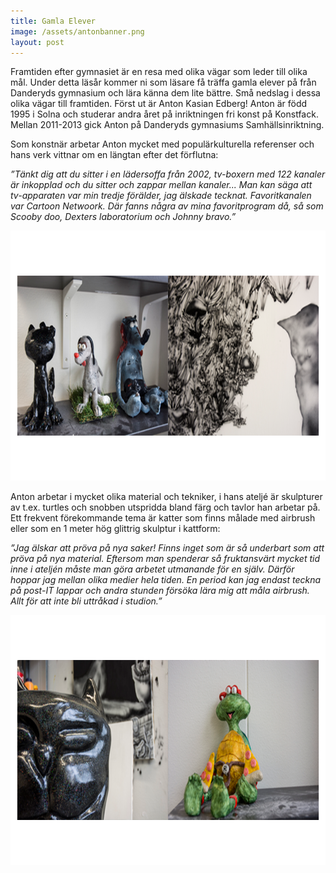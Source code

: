```yaml
---
title: Gamla Elever
image: /assets/antonbanner.png
layout: post
---
```

Framtiden efter gymnasiet är en resa med olika vägar som leder till olika mål. Under detta läsår kommer ni som läsare få träffa gamla elever på från Danderyds gymnasium och lära känna dem lite bättre. Små nedslag i dessa olika vägar till framtiden. Först ut är Anton Kasian Edberg!
Anton är född 1995 i Solna och studerar andra året på inriktningen fri konst på Konstfack. Mellan 2011-2013 gick Anton på Danderyds gymnasiums Samhällsinriktning. 

Som konstnär arbetar Anton mycket med populärkulturella referenser och hans verk vittnar om en längtan efter det förflutna:

<i>”Tänkt dig att du sitter i en lädersoffa från 2002, tv-boxern med 122 kanaler är inkopplad och du sitter och zappar mellan kanaler...
Man kan säga att tv-apparaten var min tredje förälder, jag älskade tecknat. 
Favoritkanalen var Cartoon Netwoork. Där fanns några av mina favoritprogram då, så som Scooby doo, Dexters laboratorium  och Johnny bravo.”</i>

<img src="/assets/text1.png" alt="anton1" style="width:800px;height:400px;">

Anton arbetar i mycket olika material och tekniker, i hans ateljé är skulpturer av t.ex. turtles och snobben utspridda bland färg och tavlor han arbetar på. 
Ett frekvent förekommande tema är katter som finns målade med airbrush eller som en 1 meter hög glittrig skulptur i kattform:

<i>”Jag älskar att pröva på nya saker! Finns inget som är så underbart som att pröva på nya material. Eftersom man spenderar så fruktansvärt mycket tid inne i ateljén måste man göra arbetet utmanande för en själv. 
Därför hoppar jag mellan olika medier hela tiden. En period kan jag endast teckna på post-IT lappar och andra stunden försöka lära mig att måla airbrush. Allt för att inte bli uttråkad i studion.”</i>

<img src="/assets/text6.png" alt="anton3" style="width:800px;height:400px;"> 

